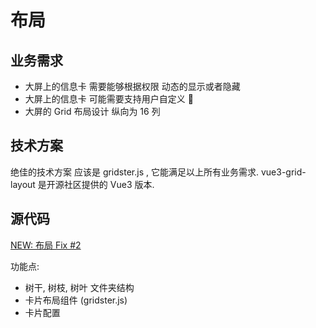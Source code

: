 # 布局

## 业务需求

- 大屏上的信息卡 需要能够根据权限 动态的显示或者隐藏
- 大屏上的信息卡 可能需要支持用户自定义 :rocket:
- 大屏的 Grid 布局设计 纵向为 16 列

## 技术方案

绝佳的技术方案 应该是 <Product>gridster.js</Product> , 它能满足以上所有业务需求.
<Product>vue3-grid-layout</Product> 是开源社区提供的 Vue3 版本.

## 源代码

[NEW: 布局 Fix #2](https://github.com/fancn21th/scream/commit/e0b06eca718028b2b53283d15818649d68d86ed9)

功能点:

- 树干, 树枝, 树叶 文件夹结构
- 卡片布局组件 (gridster.js)
- 卡片配置
